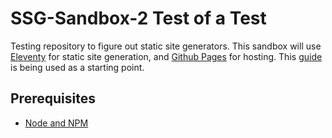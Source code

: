 # SSG-Sandbox-2 Test of a Test

Testing repository to figure out static site generators. This sandbox will use [Eleventy](https://11ty.io/) for static site generation, and [Github Pages](https://pages.github.com/) for hosting. This [guide](https://iamdanielmarino.com/posts/deploying-my-eleventy-site-to-github-pages/) is being used as a starting point.

## Prerequisites

* [Node and NPM](https://nodejs.org/)